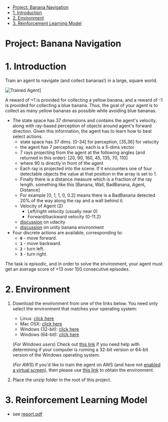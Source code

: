 - [Project: Banana Navigation](#Project-Banana-Navigation)
- [1. Introduction](#1-Introduction)
- [2. Environment](#2-Environment)
- [3. Reinforcement Learning Model](#3-Reinforcement-Learning-Model)

# Project: Banana Navigation

# 1. Introduction

Train an agent to navigate (and collect bananas!) in a large, square world.  

![Trained Agent](https://user-images.githubusercontent.com/10624937/42135619-d90f2f28-7d12-11e8-8823-82b970a54d7e.gif)]

A reward of +1 is provided for collecting a yellow banana, and a reward of -1 is provided for collecting a blue banana.  Thus, the goal of your agent is to collect as many yellow bananas as possible while avoiding blue bananas.  

* The state space has 37 dimensions and contains the agent's velocity, along with ray-based perception of objects around agent's forward direction.  Given this information, the agent has to learn how to best select actions.  
    * state space has 37 dims. [0-34] for perception, [35,36] for velocity
    * the agent has 7 perception ray, each is a 5-dims vector
    * 7 rays projecting from the agent at the following angles (and returned in this order): [20, 90, 160, 45, 135, 70, 110]
    * where 90 is directly in front of the agent
    * Each ray is projected into the scene. If it encounters one of four detectable objects the value at that position in the array is set to 1. 
    * Finally there is a distance measure which is a fraction of the ray length. something like this [Banana, Wall, BadBanana, Agent, Distance]
    * For example [0, 1, 1, 0, 0.2] means there is a BadBanana detected 20% of the way along the ray and a wall behind it.
    * Velocity of Agent (2)
        * Left/right velocity (usually near 0)
        * Forward/backward velocity (0-11.2)
    * [discussion](https://knowledge.udacity.com/questions/22697) on udacity
    * [discussion](https://github.com/Unity-Technologies/ml-agents/issues/1134) on unity banana environment
* Four discrete actions are available, corresponding to:
    - **`0`** - move forward.
    - **`1`** - move backward.
    - **`2`** - turn left.
    - **`3`** - turn right.

The task is episodic, and in order to solve the environment, your agent must get an average score of +13 over 100 consecutive episodes.

# 2. Environment

1. Download the environment from one of the links below.  You need only select the environment that matches your operating system:
    - Linux: [click here](https://s3-us-west-1.amazonaws.com/udacity-drlnd/P1/Banana/Banana_Linux.zip)
    - Mac OSX: [click here](https://s3-us-west-1.amazonaws.com/udacity-drlnd/P1/Banana/Banana.app.zip)
    - Windows (32-bit): [click here](https://s3-us-west-1.amazonaws.com/udacity-drlnd/P1/Banana/Banana_Windows_x86.zip)
    - Windows (64-bit): [click here](https://s3-us-west-1.amazonaws.com/udacity-drlnd/P1/Banana/Banana_Windows_x86_64.zip)
    
    (_For Windows users_) Check out [this link](https://support.microsoft.com/en-us/help/827218/how-to-determine-whether-a-computer-is-running-a-32-bit-version-or-64) if you need help with determining if your computer is running a 32-bit version or 64-bit version of the Windows operating system.

    (_For AWS_) If you'd like to train the agent on AWS (and have not [enabled a virtual screen](https://github.com/Unity-Technologies/ml-agents/blob/master/docs/Training-on-Amazon-Web-Service.md)), then please use [this link](https://s3-us-west-1.amazonaws.com/udacity-drlnd/P1/Banana/Banana_Linux_NoVis.zip) to obtain the environment.

2. Place the unzip folder in the root of this project. 


# 3. Reinforcement Learning Model

* see [report.pdf](./report.pdf)